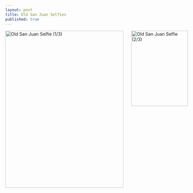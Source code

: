 ```yaml
---
layout: post
title: Old San Juan Selfies
published: true
---
```

<div>

<div style="width:375; float:left;  ">
<a href="https://www.flickr.com/photos/matthewsim/16198108795" title="Old San Juan Selfie (1/3) by Matthew Simoneau, on Flickr"><img src="https://farm9.staticflickr.com/8655/16198108795_46868d08b5.jpg" width="375" height="500" alt="Old San Juan Selfie (1/3)"></a>
</div>

<div style="position:absolute; margin-left:400px; width:180px;">
<a href="https://www.flickr.com/photos/matthewsim/15575705984" title="Old San Juan Selfie (2/3) by Matthew Simoneau, on Flickr"><img src="https://farm9.staticflickr.com/8581/15575705984_c73fcc39c4_m.jpg" width="180" height="240" alt="Old San Juan Selfie (2/3)"></a>
<br/>
<a style="position:absolute; margin-left:400px; margin-top: 260px; width:180px; href="https://www.flickr.com/photos/matthewsim/15578288773" title="Old San Juan Selfie (3/3) by Matthew Simoneau, on Flickr"><img src="https://farm8.staticflickr.com/7577/15578288773_de86cbb36a_m.jpg" width="180" height="240" alt="Old San Juan Selfie (3/3)"></a>
</div>

</div>
